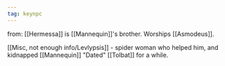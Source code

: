 ```yaml
---
tag: keynpc
---
```

from: [[Hermessa]]
is [[Mannequin]]'s brother.
Worships [[Asmodeus]].

[[Misc, not enough info/Levlypsis]] - spider woman who helped him, and kidnapped [[Mannequin]]
"Dated" [[Tolbat]] for a while.
